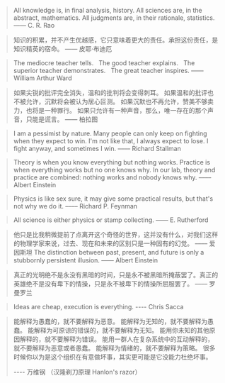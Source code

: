 > All knowledge is, in final analysis, history.
> All sciences are, in the abstract, mathematics.
> All judgments are, in their rationale, statistics.
—— C. R. Rao

> 知识的积累，并不产生优越感，它只意味着更大的责任。承担这份责任，是知识精英的宿命。
—— 皮耶·布迪厄

>  The mediocre teacher tells.  
>  The good teacher explains.  
>  The superior teacher demonstrates.  
>  The great teacher inspires.
—— William Arthur Ward

> 如果尖锐的批评完全消失，温和的批判将会变得刺耳。
> 如果温和的批评也不被允许，沉默将会被认为居心叵测。
> 如果沉默也不再允许，赞美不够卖力，也将是一种罪行。
> 如果只允许有一种声音，那么，唯一存在的那个声音，只能是谎言。
> —— 柏拉图

> I am a pessimist by nature. Many people can only keep on fighting when they expect to win. I'm not like that, I always expect to lose. I fight anyway, and sometimes I win.
> –––– Richard Stallman

> Theory is when you know everything but nothing works. Practice is when everything works but no one knows why. In our lab, theory and practice are combined: nothing works and nobody knows why.
 –––– Albert Einstein

> Physics is like sex sure, it may give some practical results, but that's not why we do it.
> –––– Richard P. Feynman

> All science is either physics or stamp collecting.
–––– E. Rutherford

> 他只是比我稍微提前了点离开这个奇怪的世界，这并没有什么，对我们这样的物理学家来说，过去、现在和未来的区别只是一种固有的幻觉。
> –––– 爱因斯坦
> The distinction between past, present, and future is only a stubbornly persistent illusion.
> ––––  Albert Einstein

> 真正的光明绝不是永没有黑暗的时间，只是永不被黑暗所掩蔽罢了。真正的英雄绝不是没有卑下的情操，只是永不被卑下的情操所屈服罢了。
> –––– 罗曼罗兰


> Ideas are cheap, execution is everything.
> ---- Chris Sacca

> 能解释为愚蠢的，就不要解释为恶意。
> 能解释为无知的，就不要解释为愚蠢。
> 能解释为可原谅的错误的，就不要解释为无知。
> 能用你未知的其他原因解释的，就不要解释为错误。
> 能用一群人在复杂系统中的互动解释的，就不要解释为恶意或者愚蠢。
> 能解释为情绪的，就不要解释为策略。
> 很多时候你以为是这个组织在有意做坏事，其实更可能是它没能力杜绝坏事。
> 
> ---- 万维钢 （汉隆剃刀原理 Hanlon's razor）